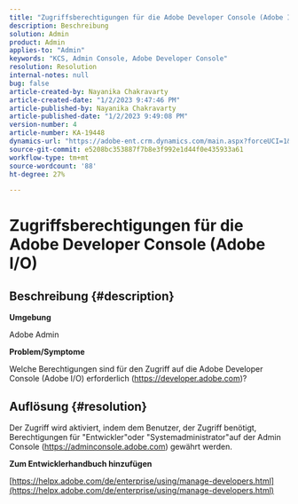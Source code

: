 ```yaml
---
title: "Zugriffsberechtigungen für die Adobe Developer Console (Adobe I/O)"
description: Beschreibung
solution: Admin
product: Admin
applies-to: "Admin"
keywords: "KCS, Admin Console, Adobe Developer Console"
resolution: Resolution
internal-notes: null
bug: false
article-created-by: Nayanika Chakravarty
article-created-date: "1/2/2023 9:47:46 PM"
article-published-by: Nayanika Chakravarty
article-published-date: "1/2/2023 9:49:08 PM"
version-number: 4
article-number: KA-19448
dynamics-url: "https://adobe-ent.crm.dynamics.com/main.aspx?forceUCI=1&pagetype=entityrecord&etn=knowledgearticle&id=99d6ec16-e78a-ed11-81ac-6045bd006c82"
source-git-commit: e5208bc353887f7b8e3f992e1d44f0e435933a61
workflow-type: tm+mt
source-wordcount: '88'
ht-degree: 27%

---
```


# Zugriffsberechtigungen für die Adobe Developer Console (Adobe I/O)

## Beschreibung {#description}


<b>Umgebung</b>

Adobe Admin

<b>Problem/Symptome</b>

Welche Berechtigungen sind für den Zugriff auf die Adobe Developer Console (Adobe I/O) erforderlich (https://developer.adobe.com)?


## Auflösung {#resolution}


Der Zugriff wird aktiviert, indem dem Benutzer, der Zugriff benötigt, Berechtigungen für &quot;Entwickler&quot;oder &quot;Systemadministrator&quot;auf der Admin Console (https://adminconsole.adobe.com) gewährt werden.

<b>Zum Entwicklerhandbuch hinzufügen</b>

[https://helpx.adobe.com/de/enterprise/using/manage-developers.html](https://helpx.adobe.com/de/enterprise/using/manage-developers.html)
